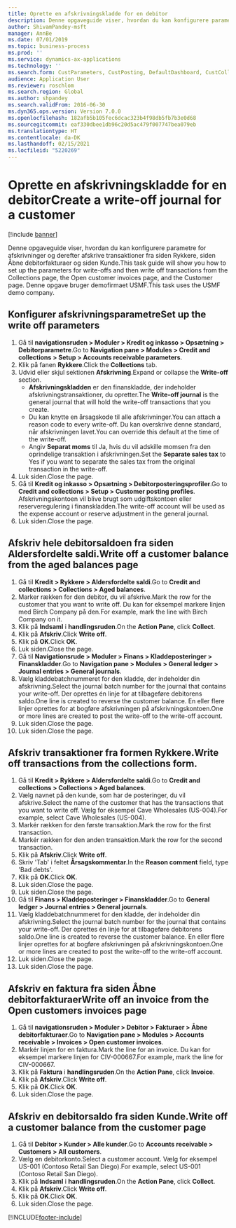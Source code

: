 ```yaml
---
title: Oprette en afskrivningskladde for en debitor
description: Denne opgaveguide viser, hvordan du kan konfigurere parametre for afskrivninger og derefter afskrive transaktioner fra siden Rykkere, siden Åbne debitorfakturaer og siden Kunde.
author: ShivamPandey-msft
manager: AnnBe
ms.date: 07/01/2019
ms.topic: business-process
ms.prod: ''
ms.service: dynamics-ax-applications
ms.technology: ''
ms.search.form: CustParameters, CustPosting, DefaultDashboard, CustCollectionsPoolsListPage, CustWriteOff, LedgerJournalTable, LedgerJournalTransDaily, CustCollections, CustOpenInvoicesListPage, CustTable
audience: Application User
ms.reviewer: roschlom
ms.search.region: Global
ms.author: shpandey
ms.search.validFrom: 2016-06-30
ms.dyn365.ops.version: Version 7.0.0
ms.openlocfilehash: 182afb5b105fec6dcac323b4f98db5fb7b3e0d68
ms.sourcegitcommit: eaf330dbee1db96c20d5ac479f007747bea079eb
ms.translationtype: HT
ms.contentlocale: da-DK
ms.lasthandoff: 02/15/2021
ms.locfileid: "5220269"
---
```

# <a name="create-a-write-off-journal-for-a-customer"></a><span data-ttu-id="4d588-103">Oprette en afskrivningskladde for en debitor</span><span class="sxs-lookup"><span data-stu-id="4d588-103">Create a write-off journal for a customer</span></span>

[!include [banner](../../includes/banner.md)]

<span data-ttu-id="4d588-104">Denne opgaveguide viser, hvordan du kan konfigurere parametre for afskrivninger og derefter afskrive transaktioner fra siden Rykkere, siden Åbne debitorfakturaer og siden Kunde.</span><span class="sxs-lookup"><span data-stu-id="4d588-104">This task guide will show you how to set up the parameters for write-offs and then write off transactions from the Collections page, the Open customer invoices page, and the Customer page.</span></span> <span data-ttu-id="4d588-105">Denne opgave bruger demofirmaet USMF.</span><span class="sxs-lookup"><span data-stu-id="4d588-105">This task uses the USMF demo company.</span></span>


## <a name="set-up-the-write-off-parameters"></a><span data-ttu-id="4d588-106">Konfigurer afskrivningsparametre</span><span class="sxs-lookup"><span data-stu-id="4d588-106">Set up the write off parameters</span></span>
1. <span data-ttu-id="4d588-107">Gå til **navigationsruden > Moduler > Kredit og inkasso > Opsætning > Debitorparametre**.</span><span class="sxs-lookup"><span data-stu-id="4d588-107">Go to **Navigation pane > Modules > Credit and collections > Setup > Accounts receivable parameters**.</span></span>
2. <span data-ttu-id="4d588-108">Klik på fanen **Rykkere**.</span><span class="sxs-lookup"><span data-stu-id="4d588-108">Click the **Collections** tab.</span></span>
3. <span data-ttu-id="4d588-109">Udvid eller skjul sektionen **Afskrivning**.</span><span class="sxs-lookup"><span data-stu-id="4d588-109">Expand or collapse the **Write-off** section.</span></span>
    - <span data-ttu-id="4d588-110">**Afskrivningskladden** er den finanskladde, der indeholder afskrivningstransaktioner, du opretter.</span><span class="sxs-lookup"><span data-stu-id="4d588-110">The **Write-off journal** is the general journal that will hold the write-off transactions that you create.</span></span>  
    - <span data-ttu-id="4d588-111">Du kan knytte en årsagskode til alle afskrivninger.</span><span class="sxs-lookup"><span data-stu-id="4d588-111">You can attach a reason code to every write-off.</span></span> <span data-ttu-id="4d588-112">Du kan overskrive denne standard, når afskrivningen lavet.</span><span class="sxs-lookup"><span data-stu-id="4d588-112">You can override this default at the time of the write-off.</span></span>  
    - <span data-ttu-id="4d588-113">Angiv **Separat moms** til Ja, hvis du vil adskille momsen fra den oprindelige transaktion i afskrivningen.</span><span class="sxs-lookup"><span data-stu-id="4d588-113">Set the **Separate sales tax** to Yes if you want to separate the sales tax from the original transaction in the write-off.</span></span>  
4. <span data-ttu-id="4d588-114">Luk siden.</span><span class="sxs-lookup"><span data-stu-id="4d588-114">Close the page.</span></span>
5. <span data-ttu-id="4d588-115">Gå til **Kredit og inkasso > Opsætning > Debitorposteringsprofiler**.</span><span class="sxs-lookup"><span data-stu-id="4d588-115">Go to **Credit and collections > Setup > Customer posting profiles**.</span></span> <span data-ttu-id="4d588-116">Afskrivningskontoen vil blive brugt som udgiftskontoen eller reserveregulering i finanskladden.</span><span class="sxs-lookup"><span data-stu-id="4d588-116">The write-off account will be used as the expense account or reserve adjustment in the general journal.</span></span>
6. <span data-ttu-id="4d588-117">Luk siden.</span><span class="sxs-lookup"><span data-stu-id="4d588-117">Close the page.</span></span>

## <a name="write-off-a-customer-balance-from-the-aged-balances-page"></a><span data-ttu-id="4d588-118">Afskriv hele debitorsaldoen fra siden Aldersfordelte saldi.</span><span class="sxs-lookup"><span data-stu-id="4d588-118">Write off a customer balance from the aged balances page</span></span>
1. <span data-ttu-id="4d588-119">Gå til **Kredit > Rykkere > Aldersfordelte saldi**.</span><span class="sxs-lookup"><span data-stu-id="4d588-119">Go to **Credit and collections > Collections > Aged balances**.</span></span>
2. <span data-ttu-id="4d588-120">Marker rækken for den debitor, du vil afskrive.</span><span class="sxs-lookup"><span data-stu-id="4d588-120">Mark the row for the customer that you want to write off.</span></span> <span data-ttu-id="4d588-121">Du kan for eksempel markere linjen med Birch Company på den.</span><span class="sxs-lookup"><span data-stu-id="4d588-121">For example, mark the line with Birch Company on it.</span></span>
3. <span data-ttu-id="4d588-122">Klik på **Indsaml** i **handlingsruden**.</span><span class="sxs-lookup"><span data-stu-id="4d588-122">On the **Action Pane**, click **Collect**.</span></span>
4. <span data-ttu-id="4d588-123">Klik på **Afskriv**.</span><span class="sxs-lookup"><span data-stu-id="4d588-123">Click **Write off**.</span></span>
5. <span data-ttu-id="4d588-124">Klik på **OK**.</span><span class="sxs-lookup"><span data-stu-id="4d588-124">Click **OK**.</span></span>
6. <span data-ttu-id="4d588-125">Luk siden.</span><span class="sxs-lookup"><span data-stu-id="4d588-125">Close the page.</span></span>
7. <span data-ttu-id="4d588-126">Gå til **Navigationsrude > Moduler > Finans > Kladdeposteringer > Finanskladder**.</span><span class="sxs-lookup"><span data-stu-id="4d588-126">Go to **Navigation pane > Modules > General ledger > Journal entries > General journals**.</span></span>
8. <span data-ttu-id="4d588-127">Vælg kladdebatchnummeret for den kladde, der indeholder din afskrivning.</span><span class="sxs-lookup"><span data-stu-id="4d588-127">Select the journal batch number for the journal that contains your write-off.</span></span> <span data-ttu-id="4d588-128">Der oprettes én linje for at tilbageføre debitorens saldo.</span><span class="sxs-lookup"><span data-stu-id="4d588-128">One line is created to reverse the customer balance.</span></span> <span data-ttu-id="4d588-129">En eller flere linjer oprettes for at bogføre afskrivningen på afskrivningskontoen.</span><span class="sxs-lookup"><span data-stu-id="4d588-129">One or more lines are created to post the write-off to the write-off account.</span></span>  
9. <span data-ttu-id="4d588-130">Luk siden.</span><span class="sxs-lookup"><span data-stu-id="4d588-130">Close the page.</span></span>
10. <span data-ttu-id="4d588-131">Luk siden.</span><span class="sxs-lookup"><span data-stu-id="4d588-131">Close the page.</span></span>

## <a name="write-off-transactions-from-the-collections-form"></a><span data-ttu-id="4d588-132">Afskriv transaktioner fra formen Rykkere.</span><span class="sxs-lookup"><span data-stu-id="4d588-132">Write off transactions from the collections form.</span></span>
1. <span data-ttu-id="4d588-133">Gå til **Kredit > Rykkere > Aldersfordelte saldi**.</span><span class="sxs-lookup"><span data-stu-id="4d588-133">Go to **Credit and collections > Collections > Aged balances**.</span></span>
2. <span data-ttu-id="4d588-134">Vælg navnet på den kunde, som har de posteringer, du vil afskrive.</span><span class="sxs-lookup"><span data-stu-id="4d588-134">Select the name of the customer that has the transactions that you want to write off.</span></span> <span data-ttu-id="4d588-135">Vælg for eksempel Cave Wholesales (US-004).</span><span class="sxs-lookup"><span data-stu-id="4d588-135">For example, select Cave Wholesales (US-004).</span></span>
3. <span data-ttu-id="4d588-136">Markér rækken for den første transaktion.</span><span class="sxs-lookup"><span data-stu-id="4d588-136">Mark the row for the first transaction.</span></span>
4. <span data-ttu-id="4d588-137">Markér rækken for den anden transaktion.</span><span class="sxs-lookup"><span data-stu-id="4d588-137">Mark the row for the second transaction.</span></span>
5. <span data-ttu-id="4d588-138">Klik på **Afskriv**.</span><span class="sxs-lookup"><span data-stu-id="4d588-138">Click **Write off**.</span></span>
6. <span data-ttu-id="4d588-139">Skriv 'Tab' i feltet **Årsagskommentar**.</span><span class="sxs-lookup"><span data-stu-id="4d588-139">In the **Reason comment** field, type 'Bad debts'.</span></span>
7. <span data-ttu-id="4d588-140">Klik på **OK**.</span><span class="sxs-lookup"><span data-stu-id="4d588-140">Click **OK**.</span></span>
8. <span data-ttu-id="4d588-141">Luk siden.</span><span class="sxs-lookup"><span data-stu-id="4d588-141">Close the page.</span></span>
9. <span data-ttu-id="4d588-142">Luk siden.</span><span class="sxs-lookup"><span data-stu-id="4d588-142">Close the page.</span></span>
10. <span data-ttu-id="4d588-143">Gå til **Finans > Kladdeposteringer > Finanskladder**.</span><span class="sxs-lookup"><span data-stu-id="4d588-143">Go to **General ledger > Journal entries > General journals**.</span></span>
11. <span data-ttu-id="4d588-144">Vælg kladdebatchnummeret for den kladde, der indeholder din afskrivning.</span><span class="sxs-lookup"><span data-stu-id="4d588-144">Select the journal batch number for the journal that contains your write-off.</span></span> <span data-ttu-id="4d588-145">Der oprettes én linje for at tilbageføre debitorens saldo.</span><span class="sxs-lookup"><span data-stu-id="4d588-145">One line is created to reverse the customer balance.</span></span> <span data-ttu-id="4d588-146">En eller flere linjer oprettes for at bogføre afskrivningen på afskrivningskontoen.</span><span class="sxs-lookup"><span data-stu-id="4d588-146">One or more lines are created to post the write-off to the write-off account.</span></span>  
12. <span data-ttu-id="4d588-147">Luk siden.</span><span class="sxs-lookup"><span data-stu-id="4d588-147">Close the page.</span></span>
13. <span data-ttu-id="4d588-148">Luk siden.</span><span class="sxs-lookup"><span data-stu-id="4d588-148">Close the page.</span></span>

## <a name="write-off-an-invoice-from-the-open-customers-invoices-page"></a><span data-ttu-id="4d588-149">Afskriv en faktura fra siden Åbne debitorfakturaer</span><span class="sxs-lookup"><span data-stu-id="4d588-149">Write off an invoice from the Open customers invoices page</span></span>
1. <span data-ttu-id="4d588-150">Gå til **navigationsruden > Moduler > Debitor > Fakturaer > Åbne debitorfakturaer**.</span><span class="sxs-lookup"><span data-stu-id="4d588-150">Go to **Navigation pane > Modules > Accounts receivable > Invoices > Open customer invoices**.</span></span>
2. <span data-ttu-id="4d588-151">Markér linjen for en faktura.</span><span class="sxs-lookup"><span data-stu-id="4d588-151">Mark the line for an invoice.</span></span> <span data-ttu-id="4d588-152">Du kan for eksempel markere linjen for CIV-000667.</span><span class="sxs-lookup"><span data-stu-id="4d588-152">For example, mark the line for CIV-000667.</span></span>
3. <span data-ttu-id="4d588-153">Klik på **Faktura** i **handlingsruden**.</span><span class="sxs-lookup"><span data-stu-id="4d588-153">On the **Action Pane**, click **Invoice**.</span></span>
4. <span data-ttu-id="4d588-154">Klik på **Afskriv**.</span><span class="sxs-lookup"><span data-stu-id="4d588-154">Click **Write off**.</span></span>
5. <span data-ttu-id="4d588-155">Klik på **OK**.</span><span class="sxs-lookup"><span data-stu-id="4d588-155">Click **OK**.</span></span>
6. <span data-ttu-id="4d588-156">Luk siden.</span><span class="sxs-lookup"><span data-stu-id="4d588-156">Close the page.</span></span>

## <a name="write-off-a-customer-balance-from-the-customer-page"></a><span data-ttu-id="4d588-157">Afskriv en debitorsaldo fra siden Kunde.</span><span class="sxs-lookup"><span data-stu-id="4d588-157">Write off a customer balance from the customer page</span></span>
1. <span data-ttu-id="4d588-158">Gå til **Debitor > Kunder > Alle kunder**.</span><span class="sxs-lookup"><span data-stu-id="4d588-158">Go to **Accounts receivable > Customers > All customers**.</span></span>
2. <span data-ttu-id="4d588-159">Vælg en debitorkonto.</span><span class="sxs-lookup"><span data-stu-id="4d588-159">Select a customer account.</span></span> <span data-ttu-id="4d588-160">Vælg for eksempel US-001 (Contoso Retail San Diego).</span><span class="sxs-lookup"><span data-stu-id="4d588-160">For example, select US-001 (Contoso Retail San Diego).</span></span>
3. <span data-ttu-id="4d588-161">Klik på **Indsaml** i **handlingsruden**.</span><span class="sxs-lookup"><span data-stu-id="4d588-161">On the **Action Pane**, click **Collect**.</span></span>
4. <span data-ttu-id="4d588-162">Klik på **Afskriv**.</span><span class="sxs-lookup"><span data-stu-id="4d588-162">Click **Write off**.</span></span>
5. <span data-ttu-id="4d588-163">Klik på **OK**.</span><span class="sxs-lookup"><span data-stu-id="4d588-163">Click **OK**.</span></span>
6. <span data-ttu-id="4d588-164">Luk siden.</span><span class="sxs-lookup"><span data-stu-id="4d588-164">Close the page.</span></span>



[!INCLUDE[footer-include](../../../includes/footer-banner.md)]